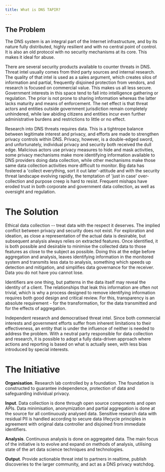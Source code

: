 ```yaml
---
title: What is DNS TAPIR?
---
```


## The Problem

The DNS system is an integral part of the Internet infrastructure, and by its nature fully distributed, highly resilient and with no central point of control. It is also an old protocol with no security mechanisms at its core. This makes it ideal for abuse.

There are several security products available to counter threats in DNS. Threat intel usually comes from third party sources and internal research. The quality of that intel is used as a sales argument, which creates silos of information and partial, frequently disjoined protection from vendors, and research is focused on commercial value. This makes us all less secure.
Government interests in this space tend to fall into intelligence gathering or regulation. The prior is not prone to sharing information whereas the latter lacks maturity and means of enforcement. The net effect is that threat actors and entities outside government jurisdiction remain completely unhindered, while law abiding citizens and entities incur even further administrative burdens and restrictions to little or no effect. 

Research into DNS threats requires data. This is a tightrope balance between legitimate interest and privacy, and efforts are made to strengthen privacy controls within DNS. Privacy, however, is a double-edged sword, and unfortunately, individual privacy and security both received the dull edge. Malicious actors use privacy measures to hide and mask activities, some privacy mechanisms make more identifying information available to DNS providers doing data collection, while other mechanisms make those same data collection activities more difficult to monitor. Big data has fostered a 'collect everything, sort it out later'-attitude and with the security threat landscape evolving rapidly, the temptation of 'just in case' over-collection and purpose creep is hard to resist. Frequent mishaps have eroded trust in both corporate and government data collection, as well as oversight and regulation.


# The Solution

Ethical data collection -- treat data with the respect it deserves. The implied conflict between privacy and security does not exist. For exploration and ideation, as close a representation of the actual data is desirable, but subsequent analysis always relies on extracted features. Once identified, it is both possible and desirable to minimise the collected data to those features as close to the subject as possible. Doing this at the edge before aggregation and analysis, leaves identifying information in the monitored system and transmits less data to analysis, something which speeds up detection and mitigation, and simplifies data governance for the receiver. Data you do not have you cannot lose.

Identifiers are one thing, but patterns in the data itself may reveal the identity of a client. The relationships that leak this information are often not trivial, which is why a process designed to remove identifying information requires both good design and critical review. For this, transparency is an absolute requirement - for the transformation, for the data transmitted and for the effects of aggregation. 

Independent research and democratised threat intel. Since both commercial interests and government efforts suffer from inherent limitations to their effectiveness, an entity that is under the influence of neither is needed to address the problem. With a neutral party responsible for data collection and research, it is possible to adopt a fully data-driven approach where actions and reporting is based on what is actually seen, with less bias introduced by special interests.

# The Initiative

**Organisation**. Research lab controlled by a foundation. The foundation is constructed to guarantee independence, protection of data and safeguarding individual privacy. 

**Input**. Data collection is done through open source components and open APIs. Data minimisation, anonymization and partial aggregation is done at the source for all continuously analysed data. Sensitive research data with residual PII is handled according to secure data lifecycle principles in agreement with original data controller and disjoined from immediate identifiers.

**Analysis**. Continuous analysis is done on aggregated data. The main focus of the initiative is to evolve and expand on methods of analysis, utilising state of the art data science techniques and technologies. 

**Output**. Provide actionable threat intel to partners in realtime, publish discoveries to the larger community, and act as a DNS privacy watchdog.
